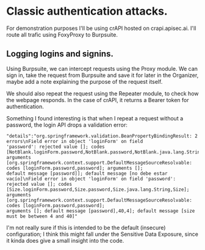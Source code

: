 # Classic authentication attacks.

For demonstration purposes I'll be using crAPI hosted on crapi.apisec.ai. I'll route all trafic using FoxyProxy to Burpsuite.

## Logging logins and signins.

Using Burpsuite, we can intercept requests using the Proxy module. We can sign in, take the request from Burpsuite and save it
for later in the Organizer, maybe add a note explaining the purpose of the request itself.

We should also repeat the request using the Repeater module, to check how the webpage responds. In the case of crAPI, it returns
a Bearer token for authentication. 

Something I found interesting is that when I repeat a request without a password, the login API drops a validation error:
~~~
"details":"org.springframework.validation.BeanPropertyBindingResult: 2 errors\nField error in object 'loginForm' on field 
'password': rejected value []; codes [NotBlank.loginForm.password,NotBlank.password,NotBlank.java.lang.String,NotBlank]; 
arguments [org.springframework.context.support.DefaultMessageSourceResolvable: codes [loginForm.password,password]; arguments []; 
default message [password]]; default message [no debe estar vacío]\nField error in object 'loginForm' on field 'password': 
rejected value []; codes [Size.loginForm.password,Size.password,Size.java.lang.String,Size]; 
arguments [org.springframework.context.support.DefaultMessageSourceResolvable: codes [loginForm.password,password]; 
arguments []; default message [password],40,4]; default message [size must be between 4 and 40]"
~~~

I'm not really sure if this is intended to be the default (insecure) configuration; I think this might fall under the Sensitive
Data Exposure, since it kinda does give a small insight into the code.


